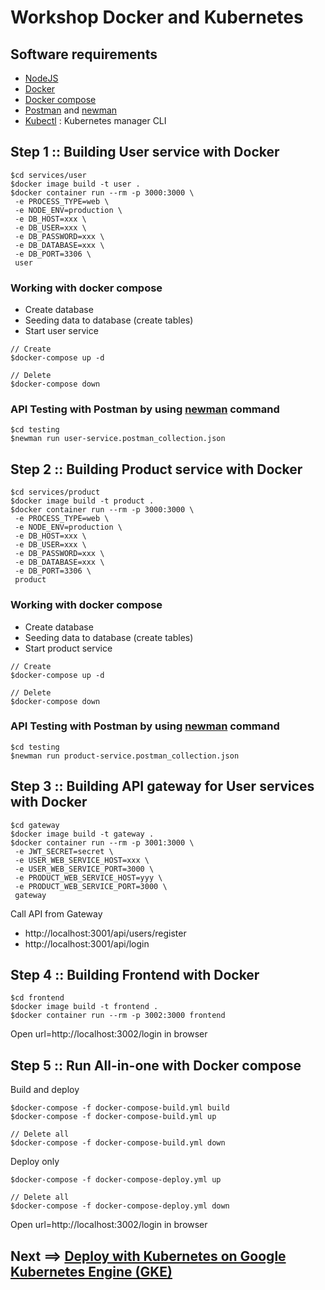 # Workshop Docker and Kubernetes

## Software requirements
* [NodeJS](https://nodejs.org/en/)
* [Docker](https://www.docker.com/)
* [Docker compose](https://docs.docker.com/compose/)
* [Postman](https://www.getpostman.com/) and [newman](https://www.npmjs.com/package/newman)
* [Kubectl](https://kubernetes.io/docs/tasks/tools/install-kubectl/) : Kubernetes manager CLI


## Step 1 :: Building User service with Docker

```
$cd services/user
$docker image build -t user .
$docker container run --rm -p 3000:3000 \
 -e PROCESS_TYPE=web \
 -e NODE_ENV=production \
 -e DB_HOST=xxx \
 -e DB_USER=xxx \
 -e DB_PASSWORD=xxx \
 -e DB_DATABASE=xxx \
 -e DB_PORT=3306 \
 user
```

### Working with docker compose
* Create database 
* Seeding data to database (create tables)
* Start user service

```
// Create
$docker-compose up -d

// Delete
$docker-compose down
```

### API Testing with Postman by using [newman](https://www.npmjs.com/package/newman) command
```
$cd testing
$newman run user-service.postman_collection.json
```

## Step 2 :: Building Product service with Docker

```
$cd services/product
$docker image build -t product .
$docker container run --rm -p 3000:3000 \
 -e PROCESS_TYPE=web \
 -e NODE_ENV=production \
 -e DB_HOST=xxx \
 -e DB_USER=xxx \
 -e DB_PASSWORD=xxx \
 -e DB_DATABASE=xxx \
 -e DB_PORT=3306 \
 product
```

### Working with docker compose
* Create database 
* Seeding data to database (create tables)
* Start product service

```
// Create
$docker-compose up -d

// Delete
$docker-compose down
```

### API Testing with Postman by using [newman](https://www.npmjs.com/package/newman) command
```
$cd testing
$newman run product-service.postman_collection.json
```

## Step 3 :: Building API gateway for User services with Docker
```
$cd gateway
$docker image build -t gateway .
$docker container run --rm -p 3001:3000 \
 -e JWT_SECRET=secret \
 -e USER_WEB_SERVICE_HOST=xxx \
 -e USER_WEB_SERVICE_PORT=3000 \
 -e PRODUCT_WEB_SERVICE_HOST=yyy \
 -e PRODUCT_WEB_SERVICE_PORT=3000 \
 gateway
```

Call API from Gateway
* http://localhost:3001/api/users/register
* http://localhost:3001/api/login


## Step 4 :: Building Frontend with Docker

```
$cd frontend
$docker image build -t frontend .
$docker container run --rm -p 3002:3000 frontend
```
Open url=http://localhost:3002/login in browser



## Step 5 :: Run All-in-one with Docker compose

Build and deploy
```
$docker-compose -f docker-compose-build.yml build
$docker-compose -f docker-compose-build.yml up

// Delete all
$docker-compose -f docker-compose-build.yml down

```

Deploy only
```
$docker-compose -f docker-compose-deploy.yml up

// Delete all
$docker-compose -f docker-compose-deploy.yml down
```

Open url=http://localhost:3002/login in browser


## Next ==> [Deploy with Kubernetes on Google Kubernetes Engine (GKE)](https://github.com/up1/demo-docker-k8s/blob/master/K8S_README.md)

